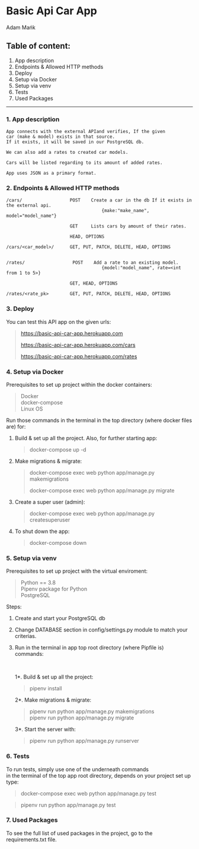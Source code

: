 # Basic Api Car App
Adam Mańk

## Table of content:

1. App description
2. Endpoints & Allowed HTTP methods
3. Deploy
4. Setup via Docker
5. Setup via venv
6. Tests
7. Used Packages
___


### 1. App description
    App connects with the external APIand verifies, If the given
    car (make & model) exists in that source.
    If it exists, it will be saved in our PostgreSQL db.

    We can also add a rates to created car models.

    Cars will be listed regarding to its amount of added rates.

    App uses JSON as a primary format.


### 2. Endpoints & Allowed HTTP methods

    /cars/                  POST    Create a car in the db If it exists in the external api.
                                        {make:"make_name", model="model_name"} 

                            GET     Lists cars by amount of their rates.

                            HEAD, OPTIONS

    /cars/<car_model>/      GET, PUT, PATCH, DELETE, HEAD, OPTIONS


    /rates/                  POST    Add a rate to an existing model.
                                        {model:"model_name", rate=<int from 1 to 5>}

                            GET, HEAD, OPTIONS

    /rates/<rate_pk>        GET, PUT, PATCH, DELETE, HEAD, OPTIONS


### 3. Deploy
You can test this API app on the given urls:
> https://basic-api-car-app.herokuapp.com
>
> https://basic-api-car-app.herokuapp.com/cars
> 
> https://basic-api-car-app.herokuapp.com/rates


### 4. Setup via Docker
Prerequisites to set up project within the docker containers:
> Docker  
> docker-compose  
> Linux OS

Run those commands in the terminal in the top directory (where docker files are) for:

1. Build & set up all the project. Also, for further starting app:
   >docker-compose up -d

2. Make migrations & migrate:
    >docker-compose exec web python app/manage.py makemigrations  
    >
    >docker-compose exec web python app/manage.py migrate

3. Create a super user (admin):
    >docker-compose exec web python app/manage.py createsuperuser

4. To shut down the app:
    >docker-compose down


### 5. Setup via venv

Prerequisites to set up project with the virtual enviroment:
> Python == 3.8  
> Pipenv package for Python  
> PostgreSQL

Steps:
1. Create and start your PostgreSQL db
2. Change DATABASE section in config/settings.py module to match your criterias.
3. Run in the terminal in app top root directory (where Pipfile is) commands: 
   <p>&nbsp;</p>
   
    1*. Build & set up all the project:
   
   >    pipenv install
    
    2*. Make migrations & migrate:
   >    pipenv run python app/manage.py makemigrations  
   >    pipenv run python app/manage.py migrate
      
    3*. Start the server with:
      
    >   pipenv run python app/manage.py runserver


### 6. Tests
To run tests, simply use one of the underneath commands   
in the terminal of the top app root directory, depends on your project set up type:

> docker-compose exec web python app/manage.py test

> pipenv run python app/manage.py test


### 7. Used Packages
To see the full list of used packages in the project, go to the requirements.txt file.
